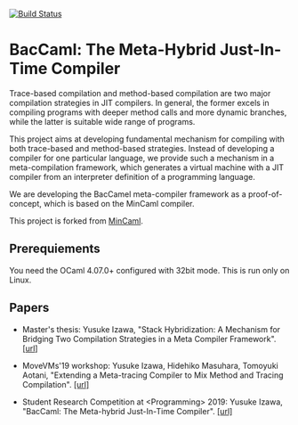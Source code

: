 [![Build Status](https://travis-ci.org/prg-titech/baccaml.svg?branch=develop)](https://travis-ci.org/prg-titech/baccaml)

# BacCaml: The Meta-Hybrid Just-In-Time Compiler

Trace-based compilation and method-based compilation are two major compilation strategies in JIT compilers. In general, the former excels in compiling programs with deeper method calls and more dynamic branches, while the latter is suitable wide range of programs.

This project aims at developing fundamental mechanism for compiling with both trace-based and method-based strategies. Instead of developing a compiler for one particular language, we provide such a mechanism in a meta-compilation framework, which generates a virtual machine with a JIT compiler from an interpreter definition of a programming language.

We are developing the BacCamel meta-compiler framework as a proof-of-concept, which is based on the MinCaml compiler.

This project is forked from <a href="https://github.com/esumii/min-caml">MinCaml</a>.

## Prerequiements

You need the OCaml 4.07.0+ configured with 32bit mode. This is run only on Linux.

## Papers

- Master's thesis: Yusuke Izawa, "Stack Hybridization: A Mechanism for Bridging Two Compilation Strategies in a Meta Compiler Framework". [[url]](https://3tty0n.github.io/baccaml-master-thesis.pdf)

- MoveVMs'19 workshop: Yusuke Izawa, Hidehiko Masuhara, Tomoyuki Aotani, "Extending a Meta-tracing Compiler to Mix Method and Tracing Compilation". [[url]](https://3tty0n.github.io/baccaml-programming-morevms-2019.pdf)

- Student Research Competition at &lt;Programming&gt; 2019: Yusuke Izawa, "BacCaml: The Meta-hybrid Just-In-Time Compiler". [[url]](https://3tty0n.github.io/baccaml-programming-src-2019.pdf)
